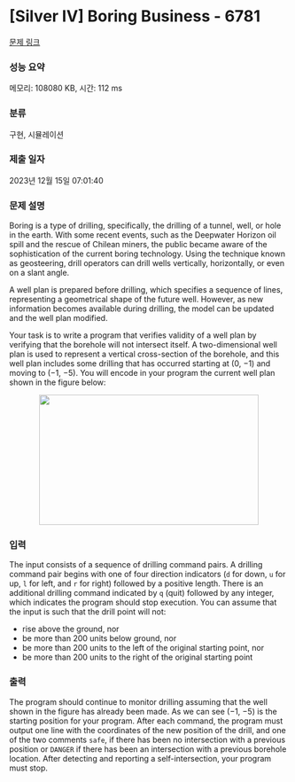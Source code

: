 # [Silver IV] Boring Business - 6781 

[문제 링크](https://www.acmicpc.net/problem/6781) 

### 성능 요약

메모리: 108080 KB, 시간: 112 ms

### 분류

구현, 시뮬레이션

### 제출 일자

2023년 12월 15일 07:01:40

### 문제 설명

<p>Boring is a type of drilling, specifically, the drilling of a tunnel, well, or hole in the earth. With some recent events, such as the Deepwater Horizon oil spill and the rescue of Chilean miners, the public became aware of the sophistication of the current boring technology. Using the technique known as geosteering, drill operators can drill wells vertically, horizontally, or even on a slant angle.</p>

<p>A well plan is prepared before drilling, which specifies a sequence of lines, representing a geometrical shape of the future well. However, as new information becomes available during drilling, the model can be updated and the well plan modified.</p>

<p>Your task is to write a program that verifies validity of a well plan by verifying that the borehole will not intersect itself. A two-dimensional well plan is used to represent a vertical cross-section of the borehole, and this well plan includes some drilling that has occurred starting at (0, −1) and moving to (−1, −5). You will encode in your program the current well plan shown in the figure below:</p>

<p style="text-align: center;"><img alt="" src="https://onlinejudgeimages.s3.amazonaws.com/problem/6781/%EC%8A%A4%ED%81%AC%EB%A6%B0%EC%83%B7%202017-03-24%20%EC%98%A4%ED%9B%84%201.36.30.png" style="height:235px; width:396px"></p>

### 입력 

 <p>The input consists of a sequence of drilling command pairs. A drilling command pair begins with one of four direction indicators (<code>d</code> for down, <code>u</code> for up, <code>l</code> for left, and <code>r</code> for right) followed by a positive length. There is an additional drilling command indicated by <code>q</code> (quit) followed by any integer, which indicates the program should stop execution. You can assume that the input is such that the drill point will not:</p>

<ul>
	<li>rise above the ground, nor</li>
	<li>be more than 200 units below ground, nor</li>
	<li>be more than 200 units to the left of the original starting point, nor</li>
	<li>be more than 200 units to the right of the original starting point</li>
</ul>

### 출력 

 <p>The program should continue to monitor drilling assuming that the well shown in the figure has already been made. As we can see (−1, −5) is the starting position for your program. After each command, the program must output one line with the coordinates of the new position of the drill, and one of the two comments <code>safe</code>, if there has been no intersection with a previous position or <code>DANGER</code> if there has been an intersection with a previous borehole location. After detecting and reporting a self-intersection, your program must stop.</p>

